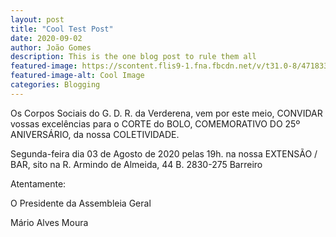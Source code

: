 ```yaml
---
layout: post
title: "Cool Test Post"
date: 2020-09-02
author: João Gomes
description: This is the one blog post to rule them all
featured-image: https://scontent.flis9-1.fna.fbcdn.net/v/t31.0-8/471833_360970347268968_642224037_o.jpg?_nc_cat=111&_nc_sid=09cbfe&_nc_ohc=--fdCy_nH04AX89c61S&_nc_ht=scontent.flis9-1.fna&oh=72c9e9f46e79b32a236c6347e16e12ce&oe=5F76C43
featured-image-alt: Cool Image
categories: Blogging
---
```


Os Corpos Sociais do G. D. R. da Verderena, vem por este meio, CONVIDAR vossas excelências para o CORTE do BOLO, COMEMORATIVO DO 25º ANIVERSÁRIO, da nossa COLETIVIDADE.

Segunda-feira dia 03 de Agosto de 2020 pelas 19h. na nossa EXTENSÃO / BAR, sito na R. Armindo de Almeida, 44 B. 2830-275 Barreiro

Atentamente:

O Presidente da Assembleia Geral

Mário Alves Moura

